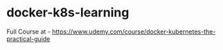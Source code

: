 # docker-k8s-learning

Full Course at - https://www.udemy.com/course/docker-kubernetes-the-practical-guide
